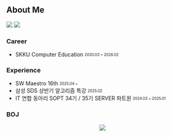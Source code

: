 ## About Me 
<a href="https://www.linkedin.com/in/jian1008/"><img src="https://img.shields.io/badge/LinkedIn-0A66C2?style=flat&logo=inspire&logoColor=white"/></a>
<a href="https://wing1008.tistory.com/"><img src="https://img.shields.io/badge/tistory-EC6653?style=flat&logo=tistory&logoColor=white"/></a>

### Career
- SKKU Computer Education <sub><sup>2020.03 ~ 2026.02</sup></sub> 

### Experience 
- SW Maestro 16th <sub><sup>2025.04 ~ </sup></sub>
- 삼성 SDS 상반기 알고리즘 특강 <sub><sup>2025.02</sup></sub>  
- IT 연합 동아리 SOPT 34기 / 35기 SERVER 파트원 <sub><sup>2024.03 ~ 2025.01</sup></sub>  

### BOJ
<p align = 'center'>
  <a target="_blank" href="https://solved.ac/profile/komguma20">
    <img src="https://github-readme-solvedac-hyp3rflow.vercel.app/api/?handle=komguma20&theme=dark">
  </a>
</p>

